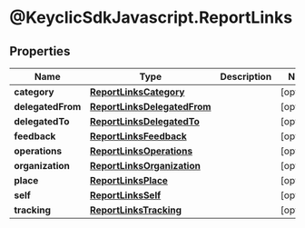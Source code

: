 # @KeyclicSdkJavascript.ReportLinks

## Properties
Name | Type | Description | Notes
------------ | ------------- | ------------- | -------------
**category** | [**ReportLinksCategory**](ReportLinksCategory.md) |  | [optional] 
**delegatedFrom** | [**ReportLinksDelegatedFrom**](ReportLinksDelegatedFrom.md) |  | [optional] 
**delegatedTo** | [**ReportLinksDelegatedTo**](ReportLinksDelegatedTo.md) |  | [optional] 
**feedback** | [**ReportLinksFeedback**](ReportLinksFeedback.md) |  | [optional] 
**operations** | [**ReportLinksOperations**](ReportLinksOperations.md) |  | [optional] 
**organization** | [**ReportLinksOrganization**](ReportLinksOrganization.md) |  | [optional] 
**place** | [**ReportLinksPlace**](ReportLinksPlace.md) |  | [optional] 
**self** | [**ReportLinksSelf**](ReportLinksSelf.md) |  | [optional] 
**tracking** | [**ReportLinksTracking**](ReportLinksTracking.md) |  | [optional] 


